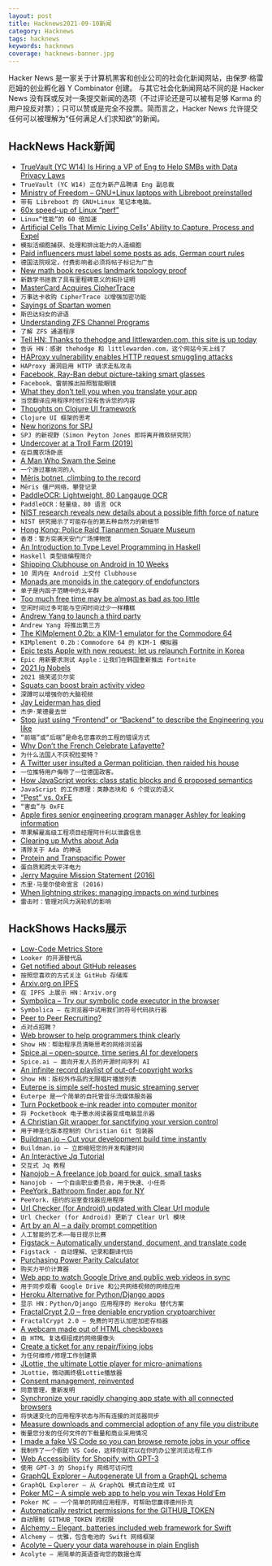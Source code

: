 ```yaml
---
layout: post
title: Hacknews2021-09-10新闻
category: Hacknews
tags: hacknews
keywords: hacknews
coverage: hacknews-banner.jpg
---
```


Hacker News 是一家关于计算机黑客和创业公司的社会化新闻网站，由保罗·格雷厄姆的创业孵化器 Y Combinator 创建。
与其它社会化新闻网站不同的是 Hacker News 没有踩或反对一条提交新闻的选项（不过评论还是可以被有足够 Karma 的用户投反对票）；只可以赞或是完全不投票。简而言之，Hacker News 允许提交任何可以被理解为“任何满足人们求知欲”的新闻。

## HackNews Hack新闻


- [TrueVault (YC W14) Is Hiring a VP of Eng to Help SMBs with Data Privacy Laws](https://www.ycombinator.com/companies/truevault/jobs/oc7r6dIgO-vp-engineering)
- `TrueVault (YC W14) 正在为新产品聘请 Eng 副总裁`
- [Ministry of Freedom – GNU+Linux laptops with Libreboot preinstalled](https://minifree.org)
- `带有 Libreboot 的 GNU+Linux 笔记本电脑。`
- [60x speed-up of Linux “perf”](https://eighty-twenty.org/2021/09/09/perf-addr2line-speed-improvement)
- `Linux“性能”的 60 倍加速`
- [Artificial Cells That Mimic Living Cells’ Ability to Capture, Process and Expel](https://www.nyu.edu/about/news-publications/news/2021/september/artificial-cells.html)
- `模拟活细胞捕获、处理和排出能力的人造细胞`
- [Paid influencers must label some posts as ads, German court rules](https://www.reuters.com/technology/paid-influencers-must-label-posts-ads-german-court-rules-2021-09-09/)
- `德国法院规定，付费影响者必须将帖子标记为广告`
- [New math book rescues landmark topology proof](https://www.quantamagazine.org/new-math-book-rescues-landmark-topology-proof-20210909/)
- `新数学书拯救了具有里程碑意义的拓扑证明`
- [MasterCard Acquires CipherTrace](https://www.mastercard.com/news/press/2021/september/mastercard-acquires-ciphertrace-to-enhance-crypto-capabilities/)
- `万事达卡收购 CipherTrace 以增强加密功能`
- [Sayings of Spartan women](https://penelope.uchicago.edu/Thayer/e/roman/texts/plutarch/moralia/sayings_of_spartan_women*.html)
- `斯巴达妇女的谚语`
- [Understanding ZFS Channel Programs](https://klarasystems.com/articles/understanding-zfs-channel-programs/)
- `了解 ZFS 通道程序`
- [Tell HN: Thanks to thehodge and littlewarden.com, this site is up today](item?id=28472350)
- `告诉 HN：感谢 thehodge 和 littlewarden.com，这个网站今天上线了`
- [HAProxy vulnerability enables HTTP request smuggling attacks](https://portswigger.net/daily-swig/haproxy-vulnerability-enables-http-request-smuggling-attacks)
- `HAProxy 漏洞启用 HTTP 请求走私攻击`
- [Facebook, Ray-Ban debut picture-taking smart glasses](https://www.axios.com/facebook-ray-ban-wayfarer-stories-5f113bfa-797f-4e2d-b99c-7d65a8726607.html)
- `Facebook、雷朋推出拍照智能眼镜`
- [What they don’t tell you when you translate your app](https://ericwbailey.design/writing/what-they-dont-tell-you-when-you-translate-your-app/)
- `当您翻译应用程序时他们没有告诉您的内容`
- [Thoughts on Clojure UI framework](https://tonsky.me/blog/clojure-ui/)
- `Clojure UI 框架的思考`
- [New horizons for SPJ](https://discourse.haskell.org/t/new-horizons-for-spj/3099)
- `SPJ 的新视野（Simon Peyton Jones 即将离开微软研究院）`
- [Undercover at a Troll Farm (2019)](https://www.investigate-europe.eu/en/2019/undercover-at-a-troll-farm/)
- `在巨魔农场卧底`
- [A Man Who Swam the Seine](https://www.gq.com/story/arthur-germain-swimming-the-seine)
- `一个游过塞纳河的人`
- [Mēris botnet, climbing to the record](https://blog.qrator.net/en/meris-botnet-climbing-to-the-record_142/)
- `Mēris 僵尸网络，攀登记录`
- [PaddleOCR: Lightweight, 80 Langauge OCR](https://huggingface.co/spaces/akhaliq/PaddleOCR)
- `PaddleOCR：轻量级，80 语言 OCR`
- [NIST research reveals new details about a possible fifth force of nature](https://www.nist.gov/news-events/news/2021/09/groundbreaking-technique-yields-important-new-details-silicon-subatomic)
- `NIST 研究揭示了可能存在的第五种自然力的新细节`
- [Hong Kong: Police Raid Tiananmen Square Museum](https://www.bbc.co.uk/news/world-asia-china-58506598)
- `香港：警方突袭天安门广场博物馆`
- [An Introduction to Type Level Programming in Haskell](https://rebeccaskinner.net/posts/2021-08-25-introduction-to-type-level-programming.html)
- `Haskell 类型级编程简介`
- [Shipping Clubhouse on Android in 10 Weeks](https://blog.clubhouse.com/shipping-clubhouse-on-android-in-10-weeks/)
- `10 周内在 Android 上交付 Clubhouse`
- [Monads are monoids in the category of endofunctors](https://sambernheim.com/#/blog/monads-are-monoids-in-the-category-of-endofunctors)
- `单子是内函子范畴中的幺半群`
- [Too much free time may be almost as bad as too little](https://www.apa.org/news/press/releases/2021/09/too-much-free-time)
- `空闲时间过多可能与空闲时间过少一样糟糕`
- [Andrew Yang to launch a third party](https://www.politico.com/news/2021/09/09/andrew-yang-third-party-511033)
- `Andrew Yang 将推出第三方`
- [The KIMplement 0.2b: a KIM-1 emulator for the Commodore 64](https://oldvcr.blogspot.com/2021/09/the-incredible-kimplement-02b-kim-1.html)
- `KIMplement 0.2b：Commodore 64 的 KIM-1 模拟器`
- [Epic tests Apple with new request: let us relaunch Fortnite in Korea](https://www.theverge.com/2021/9/9/22665826/epic-games-apple-reinstate-fortnite-ios-korea-app-store-payment)
- `Epic 用新要求测试 Apple：让我们在韩国重新推出 Fortnite`
- [2021 Ig Nobels](https://arstechnica.com/science/2021/09/feline-acoustics-the-smell-of-fear-and-more-receive-2021-ig-nobel-prizes/)
- `2021 搞笑诺贝尔奖`
- [Squats can boost brain activity video](https://www.bbc.com/reel/video/p09v8wyh/how-squats-can-boost-your-brain)
- `深蹲可以增强你的大脑视频`
- [Jay Leiderman has died](https://gizmodo.com/hacker-lawyer-jay-leiderman-is-dead-at-50-1847646284)
- `杰伊·莱德曼去世`
- [Stop just using “Frontend” or “Backend” to describe the Engineering you like](https://www.michellelim.org/writing/stop-using-frontend-backend/)
- `“前端”或“后端”是命名您喜欢的工程的错误方式`
- [Why Don’t the French Celebrate Lafayette?](https://www.newyorker.com/magazine/2021/08/23/why-dont-the-french-celebrate-lafayette)
- `为什么法国人不庆祝拉斐特？`
- [A Twitter user insulted a German politician, then raided his house](https://www.washingtonpost.com/world/2021/09/09/pimmelgate-german-politician-police-raid/)
- `一位推特用户侮辱了一位德国政客。`
- [How JavaScript works: class static blocks and 6 proposed semantics](https://blog.sessionstack.com/how-javascript-works-class-static-blocks-6-proposed-semantics-3487d3821b45)
- `JavaScript 的工作原理：类静态块和 6 个提议的语义`
- [“Pest” vs. 0xFE](http://www.loper-os.org/?p=3926)
- `“害虫”与 0xFE`
- [Apple fires senior engineering program manager Ashley for leaking information](https://www.theverge.com/2021/9/9/22666049/apple-fires-senior-engineering-program-manager-ashley-gjovik-for-allegedly-leaking-information)
- `苹果解雇高级工程项目经理阿什利以泄露信息`
- [Clearing up Myths about Ada](https://pyjarrett.github.io/programming-with-ada/clearing-the-air.html)
- `清除关于 Ada 的神话`
- [Protein and Transpacific Power](https://fortisanalysis.substack.com/p/protein-and-transpacific-power)
- `蛋白质和跨太平洋电力`
- [Jerry Maguire Mission Statement (2016)](https://www.theuncool.com/2016/04/25/jerry-maguire-mission-statement/)
- `杰里·马奎尔使命宣言 (2016)`
- [When lightning strikes: managing impacts on wind turbines](https://www.power-technology.com/features/when-lightning-strikes-managing-impacts-on-wind-turbines/)
- `雷击时：管理对风力涡轮机的影响`


## HackShows Hacks展示

- [ Low-Code Metrics Store](https://github.com/mlcraft-io/mlcraft)
- `Looker 的开源替代品`
- [ Get notified about GitHub releases](https://ohmycode.cc)
- `按照您喜欢的方式关注 GitHub 存储库`
- [ Arxiv.org on IPFS](https://www.xirva.org)
- `在 IPFS 上展示 HN：Arxiv.org`
- [ Symbolica – Try our symbolic code executor in the browser](item?id=28443587)
- `Symbolica – 在浏览器中试用我们的符号代码执行器`
- [ Peer to Peer Recruiting?](https://gethigher.io/)
- `点对点招聘？`
- [ Web browser to help programmers think clearly](https://bonsaibrowser.com)
- `Show HN：帮助程序员清晰思考的网络浏览器`
- [ Spice.ai – open-source, time series AI for developers](https://blog.spiceai.org)
- `Spice.ai – 面向开发人员的开源时间序列 AI`
- [ An infinite record playlist of out-of-copyright works](https://www.locserendipity.com/PushPlay.html)
- `Show HN：版权外作品的无限唱片播放列表`
- [ Euterpe is simple self-hosted music streaming server](https://github.com/ironsmile/euterpe)
- `Euterpe 是一个简单的自托管音乐流媒体服务器`
- [ Turn Pocketbook e-ink reader into computer monitor](https://github.com/borzunov/remoteink)
- `将 Pocketbook 电子墨水阅读器变成电脑显示器`
- [ A Christian Git wrapper for sanctifying your version control](https://github.com/alexmacarthur/christian-git)
- `用于神圣化版本控制的 Christian Git 包装器`
- [ Buildman.io – Cut your development build time instantly](https://buildman.io)
- `Buildman.io – 立即缩短您的开发构建时间`
- [ An Interactive Jq Tutorial](https://sandbox.bio/tutorials?id=jq-intro)
- `交互式 Jq 教程`
- [ Nanojob – A freelance job board for quick, small tasks](https://www.nanojob.com/)
- `Nanojob - 一个自由职业委员会，用于快速、小任务`
- [ PeeYork, Bathroom finder app for NY](https://peeyork.webflow.io/)
- `PeeYork，纽约的浴室查找器应用程序`
- [ Url Checker (for Android) updated with Clear Url module](https://play.google.com/store/apps/details?id=com.trianguloy.urlchecker)
- `Url Checker (for Android) 更新了 Clear Url 模块`
- [ Art by an AI – a daily prompt competition](https://artbyanai.com)
- `人工智能的艺术——每日提示比赛`
- [ Figstack – Automatically understand, document, and translate code](https://www.figstack.com/)
- `Figstack - 自动理解、记录和翻译代码`
- [ Purchasing Power Parity Calculator](https://startuptoolchain.com/calculators/ppp.html)
- `购买力平价计算器`
- [ Web app to watch Google Drive and public web videos in sync](https://koiwatch.netlify.app)
- `用于同步观看 Google Drive 和公共网络视频的网络应用`
- [ Heroku Alternative for Python/Django apps](https://appliku.com/)
- `显示 HN：Python/Django 应用程序的 Heroku 替代方案`
- [ FractalCrypt 2.0 – free deniable encryption cryptoarchiver](http://github.com/zorggish/FractalCryptGUI)
- `FractalCrypt 2.0 – 免费的可否认加密加密存档器`
- [ A webcam made out of HTML checkboxes](https://www.bryanbraun.com/checkboxland/docs/demos/webcam-test/)
- `由 HTML 复选框组成的网络摄像头`
- [ Create a ticket for any repair/fixing jobs](https://noproblem.expert)
- `为任何维修/修理工作创建票`
- [ JLottie, the ultimate Lottie player for micro-animations](https://lottiefiles.com/blog/updates/jlottie-the-ultimate-lottie-player-for-micro-animations)
- `JLottie，微动画终极Lottie播放器`
- [ Consent management, reinvented](https://transcend.io/consent-manager/)
- `同意管理，重新发明`
- [ Synchronize your rapidly changing app state with all connected browsers](https://github.com/siriusastrebe/jsynchronous/)
- `将快速变化的应用程序状态与所有连接的浏览器同步`
- [ Measure downloads and commercial adoption of any file you distribute](https://about.scarf.sh/post/direct-downloads-via-scarf-gateway)
- `衡量您分发的任何文件的下载量和商业采用情况`
- [ I made a fake VS Code so you can browse remote jobs in your office](https://remoteok.io/vscode)
- `我制作了一个假的 VS Code，这样你就可以在你的办公室浏览远程工作`
- [ Web Accessibility for Shopify with GPT-3](https://www.tenably.app/#/shopify)
- `使用 GPT-3 的 Shopify 网络可访问性`
- [ GraphQL Explorer – Autogenerate UI from a GraphQL schema](https://4catalyzer.github.io/graphql-explorer/)
- `GraphQL Explorer – 从 GraphQL 模式自动生成 UI`
- [ Poker MC – A simple web app to help you win Texas Hold'Em](https://github.com/avittala/poker_mc)
- `Poker MC – 一个简单的网络应用程序，可帮助您赢得德州扑克`
- [ Automatically restrict permissions for the GITHUB_TOKEN](https://github.com/step-security/supply-chain-goat)
- `自动限制 GITHUB_TOKEN 的权限`
- [ Alchemy – Elegant, batteries included web framework for Swift](https://github.com/alchemy-swift/alchemy)
- `Alchemy – 优雅，包含电池的 Swift 网络框架`
- [ Acolyte – Query your data warehouse in plain English](https://acolytehq.com)
- `Acolyte – 用简单的英语查询您的数据仓库`

